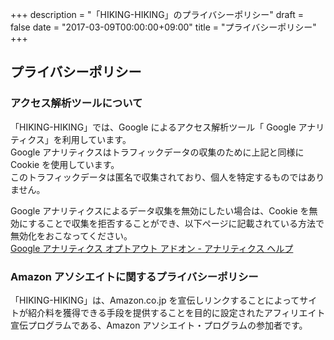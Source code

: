 +++
description = "「HIKING-HIKING」のプライバシーポリシー"
draft = false
date = "2017-03-09T00:00:00+09:00"
title = "プライバシーポリシー"
+++

<!--more-->

## プライバシーポリシー

### アクセス解析ツールについて

「HIKING-HIKING」では、Google によるアクセス解析ツール「 Google アナリティクス」を利用しています。  
Google アナリティクスはトラフィックデータの収集のために上記と同様に Cookie を使用しています。  
このトラフィックデータは匿名で収集されており、個人を特定するものではありません。

Google アナリティクスによるデータ収集を無効にしたい場合は、Cookie を無効にすることで収集を拒否することができ、以下ページに記載されている方法で無効化をおこなってください。  
[Google アナリティクス オプトアウト アドオン - アナリティクス ヘルプ](https://support.google.com/analytics/answer/181881?hl=ja)

### Amazon アソシエイトに関するプライバシーポリシー

「HIKING-HIKING」は、Amazon.co.jp を宣伝しリンクすることによってサイトが紹介料を獲得できる手段を提供することを目的に設定されたアフィリエイト宣伝プログラムである、Amazon アソシエイト・プログラムの参加者です。
